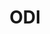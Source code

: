 ---
title: ODI
has_children: true
layout: default
redirect_to: https://hack-xpon.github.io/ont-odi
---